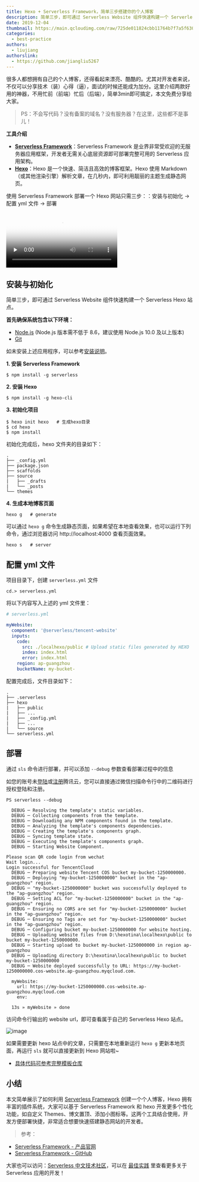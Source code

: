 ```yaml
---
title: Hexo + Serverless Framework，简单三步搭建你的个人博客
description: 简单三步，即可通过 Serverless Website 组件快速构建一个 Serverless Hexo 站点。
date: 2019-12-04
thumbnail: https://main.qcloudimg.com/raw/725de011824cbb11764b7f7a5f63034c.png
categories:
  - best-practice
authors:
  - liujiang
authorslink:
  - https://github.com/jiangliu5267
---
```


很多人都想拥有自己的个人博客，还得看起来漂亮、酷酷的。尤其对开发者来说，不仅可以分享技术（装）心得（逼），面试的时候还能成为加分。这里介绍两款好用的神器，不用忙前（前端）忙后（后端），简单3min即可搞定，本文免费分享给大家。

> PS：不会写代码？没有备案的域名？没有服务器？在这里，这些都不是事儿！

**工具介绍**

- [**Serverless Framework**](https://cloud.tencent.com/product/sf)：Serverless Framework 是业界非常受欢迎的无服务器应用框架，开发者无需关心底层资源即可部署完整可用的 Serverless 应用架构。
- [**Hexo**](https://hexo.io/zh-cn/)：Hexo 是一个快速、简洁且高效的博客框架。Hexo 使用 Markdown（或其他渲染引擎）解析文章，在几秒内，即可利用靓丽的主题生成静态网页。

使用 Serverless Framework 部署一个 Hexo 网站只需三步：：安装与初始化 → 配置 yml 文件 → 部署

<video id="video" controls="" preload="none" poster="https://sf-1251001047.cos.ap-chengdu.myqcloud.com/hexo.png">
      <source id="mp4" src="https://sf-1251001047.cos.ap-chengdu.myqcloud.com/hexo.mp4" type="video/mp4">
      </video>
      
## 安装与初始化

简单三步，即可通过 Serverless Website 组件快速构建一个 Serverless Hexo 站点。

**首先确保系统包含以下环境：**

- [Node.js](https://nodejs.org/en/) (Node.js 版本需不低于 8.6，建议使用 Node.js 10.0 及以上版本)
- [Git](https://git-scm.com/)

如未安装上述应用程序，可以参考[安装说明](https://hexo.io/zh-cn/docs/)。

**1. 安装 Serverless Framework**
```
$ npm install -g serverless
```

**2. 安装 Hexo**

```
$ npm install -g hexo-cli
```

**3. 初始化项目**

```
$ hexo init hexo   # 生成hexo目录
$ cd hexo
$ npm install
```

初始化完成后，hexo 文件夹的目录如下：

```
.
├── _config.yml
├── package.json
├── scaffolds
├── source
|   ├── _drafts
|   └── _posts
└── themes
```

**4. 生成本地博客页面**

```
hexo g   # generate
```

可以通过 `hexo g` 命令生成静态页面，如果希望在本地查看效果，也可以运行下列命令，通过浏览器访问 http://localhost:4000 查看页面效果。

```
hexo s   # server
```

## 配置 yml 文件

项目目录下，创建 `serverless.yml` 文件

```
cd.> serverless.yml
```
将以下内容写入上述的 yml 文件里：

```yaml
# serverless.yml

myWebsite:
  component: '@serverless/tencent-website'
  inputs:
    code:
      src: ./localhexo/public # Upload static files generated by HEXO
      index: index.html
      error: index.html
    region: ap-guangzhou
    bucketName: my-bucket-
```

配置完成后，文件目录如下：

```
.
├── .serverless
├── hexo
|   ├── public
|   ├── ...
|   ├── _config.yml
|   ├── ...
|   └── source
└── serverless.yml
```

## 部署
通过 `sls` 命令进行部署，并可以添加 `--debug` 参数查看部署过程中的信息

如您的账号未[登陆](https://cloud.tencent.com/login)或[注册](https://cloud.tencent.com/register)腾讯云，您可以直接通过微信扫描命令行中的二维码进行授权登陆和注册。

```
PS serverless --debug

  DEBUG ─ Resolving the template's static variables.
  DEBUG ─ Collecting components from the template.
  DEBUG ─ Downloading any NPM components found in the template.
  DEBUG ─ Analyzing the template's components dependencies.
  DEBUG ─ Creating the template's components graph.
  DEBUG ─ Syncing template state.
  DEBUG ─ Executing the template's components graph.
  DEBUG ─ Starting Website Component.

Please scan QR code login from wechat
Wait login...
Login successful for TencentCloud
  DEBUG ─ Preparing website Tencent COS bucket my-bucket-1250000000.
  DEBUG ─ Deploying "my-bucket-1250000000" bucket in the "ap-guangzhou" region.
  DEBUG ─ "my-bucket-1250000000" bucket was successfully deployed to the "ap-guangzhou" region.
  DEBUG ─ Setting ACL for "my-bucket-1250000000" bucket in the "ap-guangzhou" region.
  DEBUG ─ Ensuring no CORS are set for "my-bucket-1250000000" bucket in the "ap-guangzhou" region.
  DEBUG ─ Ensuring no Tags are set for "my-bucket-1250000000" bucket in the "ap-guangzhou" region.
  DEBUG ─ Configuring bucket my-bucket-1250000000 for website hosting.
  DEBUG ─ Uploading website files from D:\hexotina\localhexo\public to bucket my-bucket-1250000000.
  DEBUG ─ Starting upload to bucket my-bucket-1250000000 in region ap-guangzhou
  DEBUG ─ Uploading directory D:\hexotina\localhexo\public to bucket my-bucket-1250000000
  DEBUG ─ Website deployed successfully to URL: https://my-bucket-1250000000.cos-website.ap-guangzhou.myqcloud.com.

  myWebsite:
    url: https://my-bucket-1250000000.cos-website.ap-guangzhou.myqcloud.com
    env:

  13s » myWebsite » done
```

访问命令行输出的 website url，即可查看属于自己的 Serverless Hexo 站点。

![image](https://uploader.shimo.im/f/P9h0rlMANRw2R5OA.png)

如果需要更新 hexo 站点中的文章，只需要在本地重新运行 `hexo g`  更新本地页面，再运行 `sls`  就可以直接更新到 Hexo 网站啦~

- [具体代码可参考完整模板仓库](https://github.com/tinafangkunding/serverless-hexo)

## 小结

本文简单展示了如何利用 [Serverless Framework](https://github.com/serverless/serverless/blob/master/README_CN.md) 创建一个个人博客，Hexo 拥有丰富的插件系统，大家可以基于 Serverless Framework 和 hexo 开发更多个性化功能，如自定义 Themes、博文置顶、添加小图标等。这两个工具结合使用，开发方便部署快捷，非常适合想要快速搭建静态网站的开发者。

> 参考：
  - [Serverless Framework - 产品官网](https://cloud.tencent.com/product/sf)
  - [Serverless Framework - GitHub](https://github.com/serverless/serverless/blob/master/README_CN.md)

大家也可以访问：[Serverless 中文技术社区](https://serverlesscloud.cn/)，可以在 [最佳实践](https://serverlesscloud.cn/best-practice) 里查看更多关于 Serverless 应用的开发！
